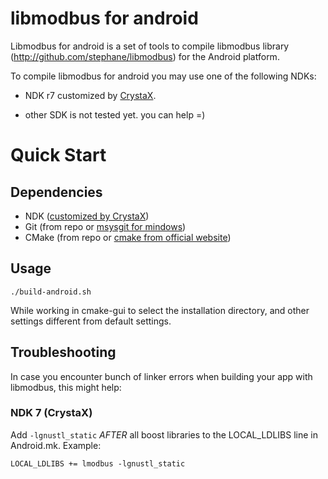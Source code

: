 # libmodbus for android
Libmodbus for android is a set of tools to compile libmodbus library (http://github.com/stephane/libmodbus) for the Android platform.

To compile libmodbus for android you may use one of the following NDKs:

- NDK r7 customized by [CrystaX](http://www.crystax.net/android/ndk.php).
* other SDK is not tested yet. you can help =)

# Quick Start

## Dependencies

 * NDK   ([customized by CrystaX](http://www.crystax.net/android/ndk.php))
 * Git   (from repo or [msysgit for mindows](http://code.google.com/p/msysgit/))
 * CMake (from repo or [cmake from official website](http://www.cmake.org/))

## Usage

    ./build-android.sh

While working in cmake-gui to select the installation directory, and other settings different from default settings.

## Troubleshooting

In case you encounter bunch of linker errors when building your app with libmodbus, this might help:

### NDK 7 (CrystaX)

Add `-lgnustl_static` *AFTER* all boost libraries to the LOCAL_LDLIBS line in Android.mk. Example:

    LOCAL_LDLIBS += lmodbus -lgnustl_static
